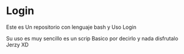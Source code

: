 # Login
Este es Un repositorio con lenguaje bash y Uso Login 


Su uso es muy sencillo es un scrip Basico por decirlo y nada disfrutalo Jerzy XD
